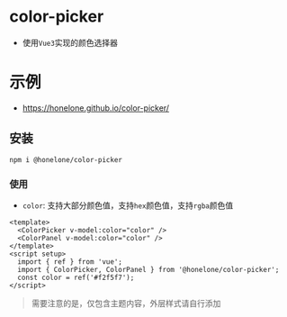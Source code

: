 # color-picker

- 使用`Vue3`实现的颜色选择器

# 示例

- https://honelone.github.io/color-picker/

## 安装

```shell
npm i @honelone/color-picker
```

### 使用

- `color`: 支持大部分颜色值，支持`hex`颜色值，支持`rgba`颜色值

```vue
<template>
  <ColorPicker v-model:color="color" />
  <ColorPanel v-model:color="color" />
</template>
<script setup>
  import { ref } from 'vue';
  import { ColorPicker, ColorPanel } from '@honelone/color-picker';
  const color = ref('#f2f5f7');
</script>
```

> 需要注意的是，仅包含主题内容，外层样式请自行添加
